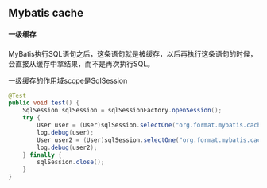 ## Mybatis cache

#### 一级缓存
MyBatis执行SQL语句之后，这条语句就是被缓存，以后再执行这条语句的时候，会直接从缓存中拿结果，而不是再次执行SQL。

一级缓存的作用域scope是SqlSession
```java
@Test
public void test() {
    SqlSession sqlSession = sqlSessionFactory.openSession();
    try {
        User user = (User)sqlSession.selectOne("org.format.mybatis.cache.UserMapper.getById", 1);
        log.debug(user);
        User user2 = (User)sqlSession.selectOne("org.format.mybatis.cache.UserMapper.getById", 1);
        log.debug(user2);
    } finally {
        sqlSession.close();
    }
}
```
